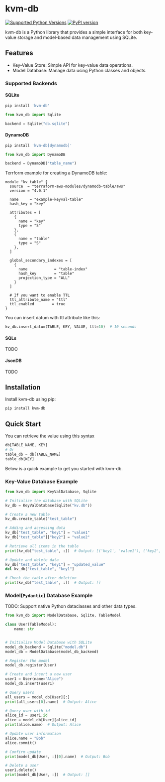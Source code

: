 # kvm-db

[![Supported Python Versions](https://img.shields.io/pypi/pyversions/kvm-db/0.1.4)](https://pypi.org/project/kvm-db/) [![PyPI version](https://badge.fury.io/py/kvm-db.svg)](https://badge.fury.io/py/kvm-db)

kvm-db is a Python library that provides a simple interface for both key-value storage and model-based data management using SQLite.

## Features

- Key-Value Store: Simple API for key-value data operations.
- Model Database: Manage data using Python classes and objects.

### Supported Backends

#### SQLite

```sh
pip install 'kvm-db'
```

```python
from kvm_db import Sqlite

backend = Sqlite("db.sqlite")
```

#### DynamoDB

```sh
pip install 'kvm-db[dynamodb]'
```

```python
from kvm_db import DynamoDB

backend = DynamoDB("table_name")
```

Terrform example for creating a DynamoDB table:

```hcl
module "kv_table" {
  source  = "terraform-aws-modules/dynamodb-table/aws"
  version = "4.0.1"

  name     = "example-keyval-table"
  hash_key = "key"

  attributes = [
    {
      name = "key"
      type = "S"
    },
    {
      name = "table"
      type = "S"
    },
  ]

  global_secondary_indexes = [
    {
      name            = "table-index"
      hash_key        = "table"
      projection_type = "ALL"
    }
  ]

  # If you want to enable TTL
  ttl_attribute_name = "ttl"
  ttl_enabled        = true
}

```

You can insert datum with ttl attribute like this:

```python
kv_db.insert_datum(TABLE, KEY, VALUE, ttl=10)  # 10 seconds
```

#### SQLs

TODO

#### JsonDB

TODO

## Installation

Install kvm-db using pip:

```bash
pip install kvm-db
```

## Quick Start

You can retrieve the value using this syntax

```python
db[TABLE_NAME, KEY]
# Or
table_db = db[TABLE_NAME]
table_db[KEY]
```

Below is a quick example to get you started with kvm-db.

### Key-Value Database Example

```python
from kvm_db import KeyValDatabase, Sqlite

# Initialize the database with SQLite
kv_db = KeyValDatabase(Sqlite("kv.db"))

# Create a new table
kv_db.create_table("test_table")

# Adding and accessing data
kv_db["test_table", "key1"] = "value1"
kv_db["test_table"]["key2"] = "value2"

# Retrieve all items in the table
print(kv_db["test_table", :])  # Output: [('key1', 'value1'), ('key2', 'value2')]

# Update and delete data
kv_db["test_table", "key1"] = "updated_value"
del kv_db["test_table", "key1"]

# Check the table after deletion
print(kv_db["test_table", :])  # Output: []
```

### Model(`Pydantic`) Database Example

TODO: Support native Python dataclasses and other data types.

```python
from kvm_db import ModelDatabase, Sqlite, TableModel

class User(TableModel):
    name: str


# Initialize Model Database with SQLite
model_db_backend = Sqlite("model.db")
model_db = ModelDatabase(model_db_backend)

# Register the model
model_db.register(User)

# Create and insert a new user
user1 = User(name="Alice")
model_db.insert(user1)

# Query users
all_users = model_db[User][:]
print(all_users[0].name)  # Output: Alice

# Query user with id
alice_id = user1.id
alice = model_db[User][alice_id]
print(alice.name)  # Output: Alice

# Update user information
alice.name = "Bob"
alice.commit()

# Confirm update
print(model_db[User, :][0].name)  # Output: Bob

# Delete a user
user1.delete()
print(model_db[User, :])  # Output: []
```
